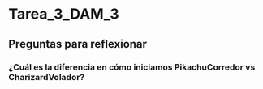 # Tarea_3_DAM_3

## Preguntas para reflexionar

### ¿Cuál es la diferencia en cómo iniciamos PikachuCorredor vs CharizardVolador?

